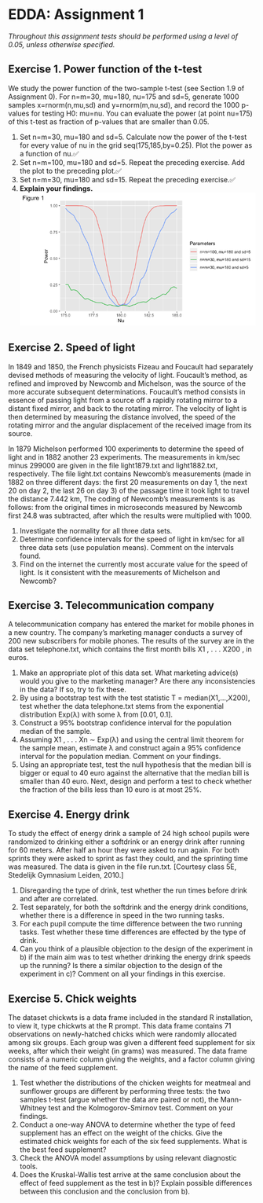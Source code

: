 # EDDA: Assignment 1
*Throughout this assignment tests should be performed using a level of 0.05, unless otherwise specified.*

## Exercise 1. Power function of the t-test
We study the power function of the two-sample t-test (see Section 1.9 of Assignment 0). For n=m=30, mu=180, nu=175 and sd=5, generate 1000 samples x=rnorm(n,mu,sd) and y=rnorm(m,nu,sd), and record the 1000 p-values for testing H0: mu=nu. You can evaluate the power (at point nu=175) of this t-test as fraction of p-values that are smaller than 0.05.

1. Set n=m=30, mu=180 and sd=5. Calculate now the power of the t-test for every value of nu in the grid seq(175,185,by=0.25). Plot the power as a function of nu.:white_check_mark:
2. Set n=m=100, mu=180 and sd=5. Repeat the preceding exercise. Add the plot to the preceding plot.:white_check_mark:
3. Set n=m=30, mu=180 and sd=15. Repeat the preceding exercise.:white_check_mark:
4. **Explain your findings.**
![alt text](https://github.com/LotteSuz/edda1/blob/master/plots/plot_ass_1.png)

## Exercise 2. Speed of light
In 1849 and 1850, the French physicists Fizeau and Foucault had separately devised methods of measuring the velocity of light. Foucault’s method, as refined and improved by Newcomb and Michelson, was the source of the more accurate subsequent determinations. Foucault’s method consists in essence of passing light from a source off a rapidly rotating mirror to a distant fixed mirror, and back to the rotating mirror. The velocity of light is then determined by measuring the distance involved, the speed of the rotating mirror and the angular displacement of the received image from its source.

In 1879 Michelson performed 100 experiments to determine the speed of light and in 1882 another 23 experiments. The measurements in km/sec minus 299000 are given in the file light1879.txt and light1882.txt, respectively. The file light.txt contains Newcomb’s measurements (made in 1882 on three different days: the first 20 measurements on day 1, the next 20 on day 2, the last 26 on day 3) of the passage time it took light to travel the distance 7.442 km, The coding of Newcomb’s measurements is as follows: from the original times in microseconds measured by Newcomb first 24.8 was subtracted, after which the results were multiplied with 1000.

1. Investigate the normality for all three data sets.
2. Determine confidence intervals for the speed of light in km/sec for all three data sets (use population
means). Comment on the intervals found.
3. Find on the internet the currently most accurate value for the speed of light. Is it consistent with the
measurements of Michelson and Newcomb?

## Exercise 3. Telecommunication company
A telecommunication company has entered the market for mobile phones in a new country. The company’s marketing manager conducts a survey of 200 new subscribers for mobile phones. The results of the survey are in the data set telephone.txt, which contains the first month bills X1 , . . . X200 , in euros.

1. Make an appropriate plot of this data set. What marketing advice(s) would you give to the marketing manager? Are there any inconsistencies in the data? If so, try to fix these.
2. By using a bootstrap test with the test statistic T = median(X1,...,X200), test whether the data telephone.txt stems from the exponential distribution Exp(λ) with some λ from [0.01, 0.1].
3. Construct a 95% bootstrap confidence interval for the population median of the sample.
4. Assuming X1 , . . . Xn ∼ Exp(λ) and using the central limit theorem for the sample mean, estimate λ and construct again a 95% confidence interval for the population median. Comment on your findings.
5. Using an appropriate test, test the null hypothesis that the median bill is bigger or equal to 40 euro against the alternative that the median bill is smaller than 40 euro. Next, design and perform a test
to check whether the fraction of the bills less than 10 euro is at most 25%.

## Exercise 4. Energy drink
To study the effect of energy drink a sample of 24 high school pupils were randomized to drinking either a softdrink or an energy drink after running for 60 meters. After half an hour they were asked to run again. For both sprints they were asked to sprint as fast they could, and the sprinting time was measured. The data is given in the file run.txt. [Courtesy class 5E, Stedelijk Gymnasium Leiden, 2010.] 

1. Disregarding the type of drink, test whether the run times before drink and after are correlated.
2. Test separately, for both the softdrink and the energy drink conditions, whether there is a difference
in speed in the two running tasks.
3. For each pupil compute the time difference between the two running tasks. Test whether these time
differences are effected by the type of drink.
4. Can you think of a plausible objection to the design of the experiment in b) if the main aim was to test
whether drinking the energy drink speeds up the running? Is there a similar objection to the design of the experiment in c)? Comment on all your findings in this exercise.

## Exercise 5. Chick weights
The dataset chickwts is a data frame included in the standard R installation, to view it, type chickwts at the R prompt. This data frame contains 71 observations on newly-hatched chicks which were randomly allocated among six groups. Each group was given a different feed supplement for six weeks, after which their weight (in grams) was measured. The data frame consists of a numeric column giving the weights, and a factor column giving the name of the feed supplement.

1. Test whether the distributions of the chicken weights for meatmeal and sunflower groups are different by performing three tests: the two samples t-test (argue whether the data are paired or not), the Mann-Whitney test and the Kolmogorov-Smirnov test. Comment on your findings.
2. Conduct a one-way ANOVA to determine whether the type of feed supplement has an effect on the weight of the chicks. Give the estimated chick weights for each of the six feed supplements. What is the best feed supplement?
3. Check the ANOVA model assumptions by using relevant diagnostic tools.
4. Does the Kruskal-Wallis test arrive at the same conclusion about the effect of feed supplement as the
test in b)? Explain possible differences between this conclusion and the conclusion from b).
